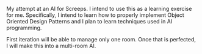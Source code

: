 My attempt at an AI for Screeps. I intend to use this as a learning exercise for me. Specifically, I intend to learn how to properly implement Object Oriented Design Patterns and I plan to learn techniques used in AI programming.

First iteration will be able to manage only one room. Once that is perfected, I will make this into a multi-room AI.